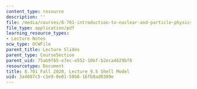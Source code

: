 ```yaml
---
content_type: resource
description: ''
file: /media/courses/8-701-introduction-to-nuclear-and-particle-physics-fall-2020/3a4087c5c1e90e0158b616fb8ad8389e_MIT8_701f20_lec9.5.pdf
file_type: application/pdf
learning_resource_types:
- Lecture Notes
ocw_type: OCWFile
parent_title: Lecture Slides
parent_type: CourseSection
parent_uid: 75ab9f65-e7ec-e552-10bf-b2eca4629bf0
resourcetype: Document
title: 8.701 Fall 2020, Lecture 9.5 Shell Model
uid: 3a4087c5-c1e9-0e01-58b6-16fb8ad8389e
---
```

